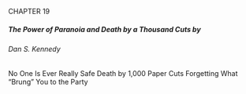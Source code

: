 CHAPTER 19

##### The Power of Paranoia and Death by a Thousand Cuts by

###### Dan S. Kennedy
 No One Is Ever Really Safe Death by 1,000 Paper Cuts Forgetting What “Brung” You to the Party